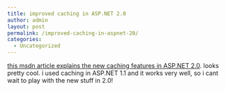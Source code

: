 ```yaml
---
title: improved caching in ASP.NET 2.0
author: admin
layout: post
permalink: /improved-caching-in-aspnet-20/
categories:
  - Uncategorized
---
```

[this msdn article explains the new caching features in ASP.NET 2.0][1]. looks pretty cool. i used caching in ASP.NET 1.1 and it works very well, so i cant wait to play with the new stuff in 2.0!

 [1]: http://msdn.microsoft.com/library/default.asp?url=/library/en-us/dnaspp/html/CachingNT2.asp